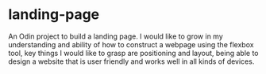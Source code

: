 # landing-page

An Odin project to build a landing page. I would like to grow in my understanding and ability of how to construct a webpage using the flexbox tool, key things I would like to grasp are positioning and layout, being able to design a website that is user friendly and works well in all kinds of devices.